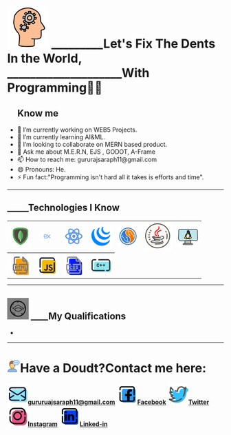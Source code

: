 <h1><img src="icons8-learning-96.png"> _________Let's Fix The Dents In the World,<br>____________________With Programming🐱‍🏍</h1>
<ul>
  <h2>Know me</h2>
<li> 🔭 I’m currently working on WEB5 Projects.</li>
<li> 🌱 I’m currently learning AI&ML.</li>
<li> 👯 I’m looking to collaborate on MERN based product.</li>
<li> 💬 Ask me about M.E.R.N, EJS , GODOT, A-Frame </li>
<li> 📫 How to reach me: gururajsaraph11@gmail.com</li>
<li> 😄 Pronouns: He.</li>
<li> ⚡ Fun fact:"Programming isn't hard all it takes is efforts and time".</li>
</ul>
<hr>
<!--Technologies and skills-->
<h2>_____Technologies I Know</h2>
<table border=0 solid black>
  <tr>
  <th><img src="icons8-mongodb-48.png" title="MongoDB"></th>
  <th><img src="icons8-express-js-16.png" title="Express"></th>
  <th><img src="icons8-react-40.png" title="React"></th>
  <th><img src="icons8-jquery-50.png" title="jQuery"></th>
  <th><img src="icons8-my-sql-48.png" title="my-SQL"></th>
  <th><img src="icons8-java-64.png" title="JAVA"></th>
  <th><img src="icons8-linux-server-48.png" title="Linux"></th>
  </tr>
  <tr>
    <th><img src="icons8-html-filetype-48.png" title="HTML"></th>
    <th><img src="icons8-js-48.png" title="JavaScript"></th>
    <th><img src="icons8-css-filetype-48.png" title="CSS"</th>
    <th><img src="icons8-c-plus-plus-48.png" title="C++"</th>
  </tr>
</table>

<hr>
<h2><img src="icons8-education-50.png"> ____My Qualifications</h2>
<ul>
  <li></li>
</ul>
<hr />
<h1><img src="icons8-thinking-30.png" alt="thinking">Have a Doudt?Contact me here:</h1>
<div>
  <a href=""><img src="icons8-mail-48.png" title="gururajsaraph11@gmail.com"><strong>gururuajsaraph11@gmail.com</strong></a>
  <a href="https://facebook.com/gururaj.saraph.7/"><img src="icons8-facebook-48.png" title="gururajsaraph7"><strong>Facebook</strong></a>
  <a href="https://twitter.com"><img src="icons8-twitter-48.png" title="gururajsaraph11"><strong>Twitter</strong></a>
   <a href="https://instagram.com/gega_bytes/"><img src="icons8-instagram-48.png" title="gega_bytes"><strong>Instagram</strong></a>
 <a href="https://linkedin.com/in/gururaj-saraph"><img src="icons8-linkedin-48.png" title="gururajsaraph11"><strong>Linked-in</strong></a>
</div>
